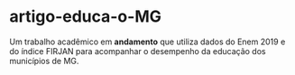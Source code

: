 # artigo-educa-o-MG
Um trabalho acadêmico em **andamento** que utiliza dados do Enem 2019 e do índice FIRJAN para acompanhar o desempenho da educação dos municípios de MG.
